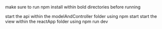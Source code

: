 make sure to run npm install within bold directories before running

start the api within the modelAndController folder using npm start
start the view within the reactApp folder using npm run dev
